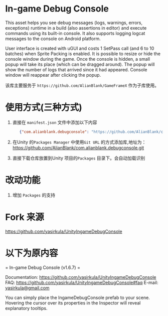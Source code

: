 # In-game Debug Console

This asset helps you see debug messages (logs, warnings, errors, exceptions) runtime in a build (also assertions in editor) and execute commands using its built-in console. It also supports logging logcat messages to the console on Android platform.

User interface is created with uGUI and costs 1 SetPass call (and 6 to 10 batches) when Sprite Packing is enabled. It is possible to resize or hide the console window during the game. Once the console is hidden, a small popup will take its place (which can be dragged around). The popup will show the number of logs that arrived since it had appeared. Console window will reappear after clicking the popup.

该库主要服务于 `https://github.com/AlianBlank/GameFrameX` 作为子库使用。


# 使用方式(三种方式)
1. 直接在 `manifest.json` 文件中添加以下内容
   ```json
      {"com.alianblank.debugconsole": "https://github.com/AlianBlank/com.alianblank.debugconsole.git"}
    ```
2. 在Unity 的`Packages Manager` 中使用`Git URL` 的方式添加库,地址为：https://github.com/AlianBlank/com.alianblank.debugconsole.git

3. 直接下载仓库放置到Unity 项目的`Packages` 目录下。会自动加载识别

# 改动功能

1. 增加 `Packages` 的支持

# Fork 来源
  https://github.com/yasirkula/UnityIngameDebugConsole
# 以下为原内容

= In-game Debug Console (v1.6.7) =

Documentation: https://github.com/yasirkula/UnityIngameDebugConsole
FAQ: https://github.com/yasirkula/UnityIngameDebugConsole#faq
E-mail: yasirkula@gmail.com

You can simply place the IngameDebugConsole prefab to your scene. Hovering the cursor over its properties in the Inspector will reveal explanatory tooltips.